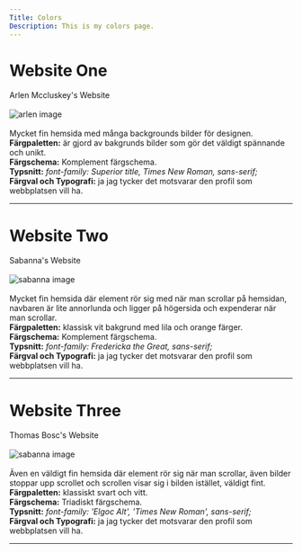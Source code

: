 ```yaml
---
Title: Colors
Description: This is my colors page.
---
```


<h1>Website One</h1>
<a href="https://www.arlenmccluskey.com/" style="text-decoration: none;">Arlen Mccluskey's Website</a>
<br>
<br>

<div>
  <img src="%assets_url%/img/arlen.png" alt="arlen image" />
</div>

<br>
Mycket fin hemsida med många backgrounds bilder för designen.
<br>
<strong>Färgpaletten:</strong> är gjord av bakgrunds bilder som gör det väldigt spännande och unikt.
<br>
<strong>Färgschema:</strong> Komplement färgschema.
<br>
<strong>Typsnitt:</strong> <em>font-family: Superior title, Times New Roman, sans-serif;</em>
<br>
<strong>Färgval och Typografi:</strong> ja jag tycker det motsvarar den profil som webbplatsen vill ha.

<br>
<hr>

<h1>Website Two</h1>
<a href="https://www.sabanna.online/" style="text-decoration: none;">Sabanna's Website</a>
<br>
<br>

<div>
  <img src="%assets_url%/img/sabanna.png" alt="sabanna image" />
</div>

<br>
Mycket fin hemsida där element rör sig med när man scrollar på hemsidan, navbaren är lite annorlunda och ligger på högersida och expenderar när man scrollar.
<br>
<strong>Färgpaletten:</strong> klassisk vit bakgrund med lila och orange färger.
<br>
<strong>Färgschema:</strong> Komplement färgschema.
<br>
<strong>Typsnitt:</strong> <em>font-family: Fredericka the Great, sans-serif;</em>
<br>
<strong>Färgval och Typografi:</strong> ja jag tycker det motsvarar den profil som webbplatsen vill ha.

<br>
<hr>

<h1>Website Three</h1>
<a href="https://thomasbosc.com/" style="text-decoration: none;">Thomas Bosc's Website</a>
<br>
<br>

<div>
  <img src="%assets_url%/img/thomasBosc.png" alt="sabanna image" />
</div>

<br>
Även en väldigt fin hemsida där element rör sig när man scrollar, även bilder stoppar upp scrollet och scrollen visar sig i bilden istället, väldigt fint.
<br>
<strong>Färgpaletten:</strong> klassiskt svart och vitt.
<br>
<strong>Färgschema:</strong> Triadiskt färgschema.
<br>
<strong>Typsnitt:</strong> <em>font-family: 'Elgoc Alt', 'Times New Roman', sans-serif;</em>
<br>
<strong>Färgval och Typografi:</strong> ja jag tycker det motsvarar den profil som webbplatsen vill ha.

<br>
<hr>